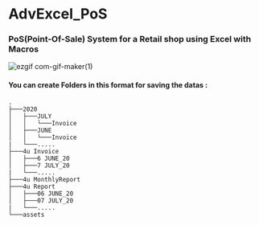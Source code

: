 # AdvExcel_PoS

### PoS(Point-Of-Sale) System for a Retail shop using Excel with Macros


![ezgif com-gif-maker(1)](https://user-images.githubusercontent.com/55757415/115178920-db314800-a0ef-11eb-87bf-b0c77dbbc6e2.gif)



#### You can create Folders in this format for saving the datas :


```
.
├───2020
│   ├───JULY
│   │   └───Invoice
│   ├───JUNE
│   │   └───Invoice
|   └───.....
├───4u Invoice
│   ├───6 JUNE_20
│   ├───7 JULY_20
|   └───.....
├───4u MonthlyReport
├───4u Report
│   ├───06 JUNE_20
│   ├───07 JULY_20
|   └───.....
└───assets
```
